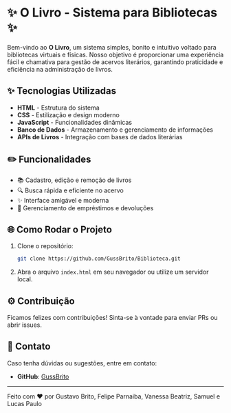 # ✨ O Livro - Sistema para Bibliotecas ✨

Bem-vindo ao **O Livro**, um sistema simples, bonito e intuitivo voltado para bibliotecas virtuais e físicas. Nosso objetivo é proporcionar uma experiência fácil e chamativa para gestão de acervos literários, garantindo praticidade e eficiência na administração de livros.

## ✨ Tecnologias Utilizadas

- **HTML** - Estrutura do sistema
- **CSS** - Estilização e design moderno
- **JavaScript** - Funcionalidades dinâmicas
- **Banco de Dados** - Armazenamento e gerenciamento de informações
- **APIs de Livros** - Integração com bases de dados literárias

## ✏️ Funcionalidades

- 📚 Cadastro, edição e remoção de livros
- 🔍 Busca rápida e eficiente no acervo
- ✨ Interface amigável e moderna
- 📅 Gerenciamento de empréstimos e devoluções

## 🌐 Como Rodar o Projeto

1. Clone o repositório:
   ```bash
   git clone https://github.com/GussBrito/Biblioteca.git
   ```
2. Abra o arquivo `index.html` em seu navegador ou utilize um servidor local.

## ⚙️ Contribuição

Ficamos felizes com contribuições! Sinta-se à vontade para enviar PRs ou abrir issues.

## 🚀 Contato

Caso tenha dúvidas ou sugestões, entre em contato:
- **GitHub**: [GussBrito](https://github.com/GussBrito)

---
Feito com ❤️ por Gustavo Brito, Felipe Parnaiba, Vanessa Beatriz, Samuel e Lucas Paulo
